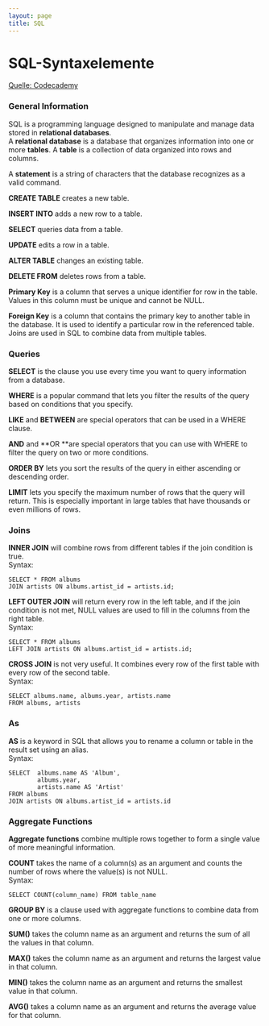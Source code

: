```yaml
---
layout: page
title: SQL
---
```


# **SQL-Syntaxelemente**

[Quelle: Codecademy]("https://www.codecademy.com/courses/learn-sql/lessons/multiple-tables/exercises/generalizations-multiple-tables?action=lesson_resume&link_content_target=interstitial_lesson")


### **General Information**
SQL is a programming language designed to manipulate and manage data stored in **relational databases**.  
A **relational database** is a database that organizes information into one or more **tables**.
A **table** is a collection of data organized into rows and columns.

A **statement** is a string of characters that the database recognizes as a valid command.

**CREATE TABLE** creates a new table.

**INSERT INTO** adds a new row to a table.

**SELECT** queries data from a table.

**UPDATE** edits a row in a table.

**ALTER TABLE** changes an existing table.

**DELETE FROM** deletes rows from a table.



**Primary Key** is a column that serves a unique identifier for row in the table. Values in this column must be unique and cannot be NULL.

**Foreign Key** is a column that contains the primary key to another table in the database. It is used to identify a particular row in the referenced table.
Joins are used in SQL to combine data from multiple tables.


### **Queries**

**SELECT** is the clause you use every time you want to query information from a database.

**WHERE** is a popular command that lets you filter the results of the query based on conditions that you specify.

**LIKE** and **BETWEEN** are special operators that can be used in a WHERE clause.

**AND** and **OR **are special operators that you can use with WHERE to filter the query on two or more conditions.

**ORDER BY** lets you sort the results of the query in either ascending or descending order.

**LIMIT** lets you specify the maximum number of rows that the query will return. This is especially important in large tables that have thousands or even millions of rows.


### **Joins**
**INNER JOIN** will combine rows from different tables if the join condition is true.  
Syntax:

    SELECT * FROM albums
    JOIN artists ON albums.artist_id = artists.id;

**LEFT OUTER JOIN** will return every row in the left table, and if the join condition is not met, NULL values are used to fill in the columns from the right table.  
Syntax:

    SELECT * FROM albums
    LEFT JOIN artists ON albums.artist_id = artists.id;

**CROSS JOIN** is not very useful. It combines every row of the first table with every row of the second table.  
Syntax:

    SELECT albums.name, albums.year, artists.name
    FROM albums, artists


### **As**
**AS** is a keyword in SQL that allows you to rename a column or table in the result set using an alias.  
Syntax:

    SELECT  albums.name AS 'Album',
            albums.year,
            artists.name AS 'Artist'
    FROM albums
    JOIN artists ON albums.artist_id = artists.id


### **Aggregate Functions**
**Aggregate functions** combine multiple rows together to form a single value of more meaningful information.

**COUNT** takes the name of a column(s) as an argument and counts the number of rows where the value(s) is not NULL.  
Syntax:

    SELECT COUNT(column_name) FROM table_name

**GROUP BY** is a clause used with aggregate functions to combine data from one or more columns.

**SUM()** takes the column name as an argument and returns the sum of all the values in that column.

**MAX()** takes the column name as an argument and returns the largest value in that column.

**MIN()** takes the column name as an argument and returns the smallest value in that column.

**AVG()** takes a column name as an argument and returns the average value for that column.
